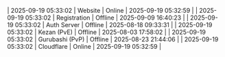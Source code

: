 | 2025-09-19 05:33:02 | Website | Online | 2025-09-19 05:32:59 |
| 2025-09-19 05:33:02 | Registration | Offline | 2025-09-09 16:40:23 |
| 2025-09-19 05:33:02 | Auth Server | Offline | 2025-08-18 09:33:31 |
| 2025-09-19 05:33:02 | Kezan (PvE) | Offline | 2025-08-03 17:58:02 |
| 2025-09-19 05:33:02 | Gurubashi (PvP) | Offline | 2025-08-23 21:44:06 |
| 2025-09-19 05:33:02 | Cloudflare | Online | 2025-09-19 05:32:59 |
